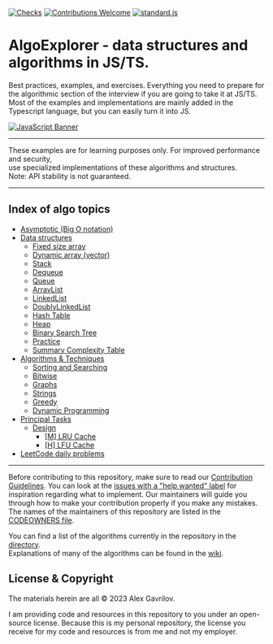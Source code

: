 <div align="left">
  
[![Checks][checks]][actions]
[![Contributions Welcome][welcome]](CONTRIBUTING.md)
[![standard.js][standard-logo]][standard-js]
  
</div>

<!-- Front Matter -->

# AlgoExplorer - data structures and algorithms in JS/TS.

Best practices, examples, and exercises. Everything you need to prepare for the algorithmic section of the interview if you are going to take it at JS/TS.
Most of the examples and implementations are mainly added in the Typescript language, but you can easily turn it into JS.

<!-- Banner -->

[![JavaScript Banner][banner]](DIRECTORY.md)

---

<!-- Disclaimer -->
<div align="left">
These examples are for learning purposes only. For improved performance and security,<br/>
use specialized implementations of these algorithms and structures.<br/>
Note: API stability is not guaranteed.
</div>

---

## Index of algo topics

- [Asymptotic (Big O notation)](./asymptotics/Asymptotics.md)
- [Data structures](./data_structures/INDEX.md)
  - [Fixed size array](#FixedSizeArray)
  - [Dynamic array (vector)](#DynamicArray)
  - [Stack](#Stack)
  - [Dequeue](#Dequeue)
  - [Queue](#Queue)
  - [ArrayList](#ArrayList)
  - [LinkedList](#LinkedList)
  - [DoublyLinkedList](#DoublyLinkedList)
  - [Hash Table](#HashTable)
  - [Heap](./data_structures/heap/INDEX.md)
  - [Binary Search Tree](#BinarySearchTree)
  - [Practice](#Practice)
  - [Summary Complexity Table](#SummaryComplexityTable)
- [Algorithms & Techniques](#Algorithms)
  - [Sorting and Searching](#SortingSearching)
  - [Bitwise](#Bitwise)
  - [Graphs](#Graphs)
  - [Strings](#Graphs)
  - [Greedy](#Greedy)
  - [Dynamic Programming](#DP)
- [Principal Tasks](./principal_tasks/INDEX.md)
  - [Design](./principal_tasks/INDEX.md#design)
    - [[M] LRU Cache](./principal_tasks/146.%20LRU%20Cache%20/PROBLEM.md)
    - [[H] LFU Cache](./principal_tasks/460.%20LFU%20Cache/PROBLEM.md)
- [LeetCode daily problems](./leetcode_daily/INDEX.md)

---

Before contributing to this repository, make sure to read our [Contribution Guidelines](CONTRIBUTING.md). You can look
at the [issues with a "help wanted" label][help-wanted] for inspiration regarding what to implement.
Our maintainers will guide you through how to make your contribution properly if you make any mistakes.
The names of the maintainers of this repository are listed in the [CODEOWNERS file](.github/CODEOWNERS).

You can find a list of the algorithms currently in the repository in the [directory](DIRECTORY.md).<br/>
Explanations of many of the algorithms can be found in the [wiki][explanation].

## License & Copyright

The materials herein are all &copy; 2023 Alex Gavrilov.

I am providing code and resources in this repository to you under an open-source license. Because this is my personal repository, the license you receive for my code and resources is from me and not my employer.

<!-- Banner Image -->

[banner]: https://github.com/AlexGavrilov939/AlgoExplorer/assets/5443983/9a385e3a-b494-44a7-917e-9a09677b0b62

<!-- Badge Links -->

[standard-logo]: https://img.shields.io/badge/code%20style-standardjs-%23f3df49
[welcome]: https://img.shields.io/static/v1.svg?label=Contributions&message=Welcome&color=0059b3
[checks]: https://img.shields.io/github/actions/workflow/status/TheAlgorithms/JavaScript/Ci.yml?branch=master&label=checks

<!-- External Links -->

[standard-js]: https://standardjs.com/
[actions]: https://github.com/AlexGavrilov939/AlgoExplorer/actions
[explanation]: https://github.com/AlexGavrilov939/AlgoExplorer/wiki
[help-wanted]: https://github.com/AlexGavrilov939/AlgoExplorer/issues?q=is%3Aopen+is%3Aissue+label%3A%22help+wanted%22

